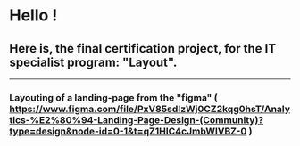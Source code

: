 # Hello !

## Here is, the final certification project, for the IT specialist program: "Layout".

---

### Layouting of a landing-page from the "figma" ( https://www.figma.com/file/PxV85sdIzWj0CZ2kqg0hsT/Analytics-%E2%80%94-Landing-Page-Design-(Community)?type=design&node-id=0-1&t=qZ1HlC4cJmbWlVBZ-0 )
